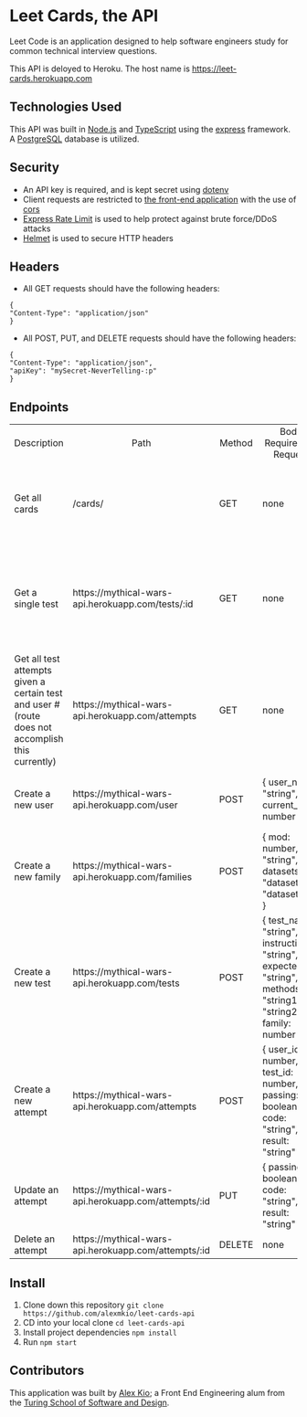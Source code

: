 # Leet Cards, the API
Leet Code is an application designed to help software engineers study for common technical interview questions.

This API is deloyed to Heroku. The host name is https://leet-cards.herokuapp.com

## Technologies Used
This API was built in [Node.js](https://nodejs.org/) and [TypeScript](https://www.typescriptlang.org/) using the [express](https://expressjs.com/) framework. A [PostgreSQL](https://www.postgresql.org/) database is utilized.

## Security
* An API key is required, and is kept secret using [dotenv](https://www.npmjs.com/package/dotenv)
* Client requests are restricted to [the front-end application](https://github.com/alexmkio/leet-cards/) with the use of [cors](https://www.npmjs.com/package/cors)
* [Express Rate Limit](https://www.npmjs.com/package/express-rate-limit) is used to help protect against brute force/DDoS attacks
* [Helmet](https://www.npmjs.com/package/helmet) is used to secure HTTP headers

## Headers
* All GET requests should have the following headers:
```
{
"Content-Type": "application/json"
}
```
* All POST, PUT, and DELETE requests should have the following headers:
```
{
"Content-Type": "application/json",
"apiKey": "mySecret-NeverTelling-:p"
}
```

## Endpoints
<table>
  <tr>
    <td align="center">Description</td>
    <td align="center">Path</td>
    <td align="center">Method</td>
    <td align="center">Body Required for Request</td>
    <td align="center">Sample Successful Response</td>
  </tr>
  <tr>
    <td>Get all cards</td>
    <td>/cards/</td>
    <td>GET</td>
    <td>none</td>
    <td>an array of all family objects:<br />[ { id: 1, mod: 2, tests: [ 1, 2 ], title: "Kitties", datasets: [ "dataset #1", "dataset #2" ] }, ... ]</td>
  </tr>
  <tr>
    <td>Get a single test</td>
    <td>https://mythical-wars-api.herokuapp.com/tests/:id</td>
    <td>GET</td>
    <td>none</td>
    <td>A single test object:<br />{ id: 1, test_name: "orangeKittyNames", instructions: null, expected: "[`Tiger`, `Snickers`]", methods: ["`filter`","`reduce`"], family: 1 }</td>
  </tr>
  <tr>
    <td>Get all test attempts given a certain test and user # (route does not accomplish this currently)</td>
    <td>https://mythical-wars-api.herokuapp.com/attempts</td>
    <td>GET</td>
    <td>none</td>
    <td>An array of attempt objects:<br />[ { id: 1, user_id: 1, test_id: 1, passing: true, code: "testing", result: "not bad" } ]</td>
  </tr>
  <tr>
    <td>Create a new user</td>
    <td>https://mythical-wars-api.herokuapp.com/user</td>
    <td>POST</td>
    <td>{ user_name: "string", current_mod: number }</td>
    <td>A new user object:<br />{ id: number, user_name: "string", current_mod: number }</td>
  </tr>
  <tr>
    <td>Create a new family</td>
    <td>https://mythical-wars-api.herokuapp.com/families</td>
    <td>POST</td>
    <td>{ mod: number, title: "string", datasets: [ "dataset1", "dataset2" ] }</td>
    <td>A new family object:<br />{ id: number, mod: number, title: "string", datasets: [ "dataset1", "dataset2" ] }</td>
  </tr>
  <tr>
    <td>Create a new test</td>
    <td>https://mythical-wars-api.herokuapp.com/tests</td>
    <td>POST</td>
    <td>{ test_name: "string", instructions: "string", expected: "string", methods: [ "string1", "string2" ], family: number }</td>
    <td>A new test object:<br />{ id: number, test_name: "string", instructions: "string", expected: "string", methods: [ "string1", "string2" ], family: number }</td>
  </tr>
  <tr>
    <td>Create a new attempt</td>
    <td>https://mythical-wars-api.herokuapp.com/attempts</td>
    <td>POST</td>
    <td>{ user_id: number, test_id: number, passing: boolean, code: "string", result: "string" }</td>
    <td>A new attempt object:<br />{ id: number, user_id: number, test_id: number, passing: boolean, code: "string", result: "string" }</td>
  </tr>
  <tr>
    <td>Update an attempt</td>
    <td>https://mythical-wars-api.herokuapp.com/attempts/:id</td>
    <td>PUT</td>
    <td>{ passing: boolean, code: "string", result: "string" }</td>
    <td>"Attempt was updated!"</td>
  </tr>
  <tr>
    <td>Delete an attempt</td>
    <td>https://mythical-wars-api.herokuapp.com/attempts/:id</td>
    <td>DELETE</td>
    <td>none</td>
    <td>"Attempt was deleted!"</td>
  </tr>
</table>

## Install
1. Clone down this repository `git clone https://github.com/alexmkio/leet-cards-api`
2. CD into your local clone `cd leet-cards-api`
3. Install project dependencies `npm install`
4. Run `npm start`

## Contributors
This application was built by [Alex Kio](https://github.com/alexmkio/); a Front End Engineering alum from the [Turing School of Software and Design](https://turing.io/).
